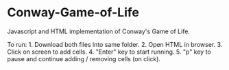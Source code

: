 # Conway-Game-of-Life
Javascript and HTML implementation of Conway's Game of Life.

To run:
    1. Download both files into same folder.
    2. Open HTML in browser.
    3. Click on screen to add cells.
    4. "Enter" key to start running.
    5. "p" key to pause and continue adding / removing cells (on click).
